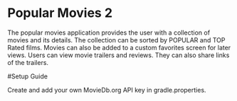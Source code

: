 # Popular Movies 2

The popular movies application provides the user with a collection of movies and its details. 
The collection can be sorted by POPULAR and TOP Rated films. 
Movies can also be added to a custom favorites screen for later views.
Users can view movie trailers and reviews. They can also share links of the trailers.

#Setup Guide

Create and add your own MovieDb.org API key in gradle.properties.

